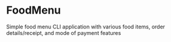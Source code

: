 # FoodMenu
Simple food menu CLI application with various food items, order details/receipt, and mode of payment features

